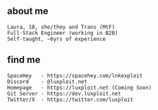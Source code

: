 ## about me
    Laura, 18, she/they and Trans (MtF)
    Full-Stack Engineer (working in B2B)
    Self-taught, ~6yrs of experience

## find me
    SpaceHey   - https://spacehey.com/lnkexploit
    Discord    - @luxploit.net
    Homepage   - https://luxploit.net (Coming Soon)
    Git Server - https://dev.luxploit.net
    Twitter/X  - https://twitter.com/luxploit

    
